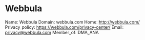 
# Webbula

Name: Webbula
Domain: webbula.com
Home: http://webbula.com/
Privacy_policy: https://webbula.com/privacy-center/
Email: privacy@webbula.com
Member_of: DMA_ANA
